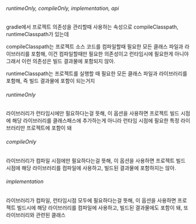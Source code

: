 ###### runtimeOnly, compileOnly, implementation, api

gradle에서 프로젝트 의존성을 관리할때 사용하는 속성으로 compileClasspath, runtimeClasspath가 있는데

compileClasspath는 프로젝트 소스 코드를 컴파일할때 필요한 모든 클래스 파일과 라이브러리를 포함해, 이건 컴파일할때만 필요한 의존성이고 런타임시에 필요한게 아니야 그래서 이런 의존성은 빌드 결과물에 포함되지 않아.

runtimeClasspath는 프로젝트를 실행할 때 필요한 모든 클래스 파일과 라이브러리를 포함해, 즉 빌드 결과물에 포함이 되는거지

###### runtimeOnly
라이브러리가 런타임시에만 필요하다는걸 뜻해, 이 옵션을 사용하면 프로젝트 빌드 시점에 해당 라이브러리를 클래스패스에 추가하는게 아니라 런타임 시점에 필요한 특정 라이브러리만 프로젝트에 포함이 돼

###### compileOnly
라이브러리가 컴파일 시점에만 필요하다는걸 뜻해, 이 옵션을 사용하면 프로젝트 빌드 시점에 해당 라이브러리를 컴파일에 사용하고, 빌드된 결과물에 포함하지는 않아. 

###### implementation
라이브러리가 컴파일, 런타임시점 모두에 필요하다는걸 뜻해, 이 옵션을 사용하면 프로젝트 빌드시에 해당 라이브러리를 컴파일에 사용하고, 빌드된 결과물에도 포함이 돼, 또 라이브러리와 관련된 클래스